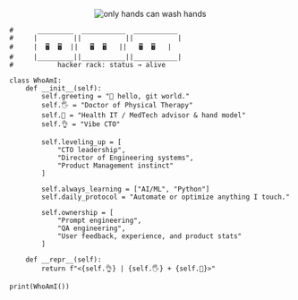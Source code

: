 <p align="center">
  <img src="https://i.pinimg.com/736x/5c/6e/b0/5c6eb0761aefab98ce730260b1f9d1d8.jpg" alt="only hands can wash hands" />
</p>

```
#      _________  ___________  ___________
#     |         ||           ||           |
#     |  🖥️  🖥️  ||   🖥️  🖥️   ||   🖥️  🖥️   |
#     |_________||___________||___________|
#           hacker rack: status → alive

class WhoAmI:
    def __init__(self):
        self.greeting = "👋 hello, git world."
        self.🖐️ = "Doctor of Physical Therapy"
        self.🤌 = "Health IT / MedTech advisor & hand model"
        self.👌 = "Vibe CTO"

        self.leveling_up = [
            "CTO leadership",
            "Director of Engineering systems",
            "Product Management instinct"
        ]

        self.always_learning = ["AI/ML", "Python"]
        self.daily_protocol = "Automate or optimize anything I touch."

        self.ownership = [
            "Prompt engineering",
            "QA engineering",
            "User feedback, experience, and product stats"
        ]

    def __repr__(self):
        return f"<{self.👌} | {self.🖐️} + {self.🤌}>"

print(WhoAmI())
```


<!--
wow ur HERE!
-->
